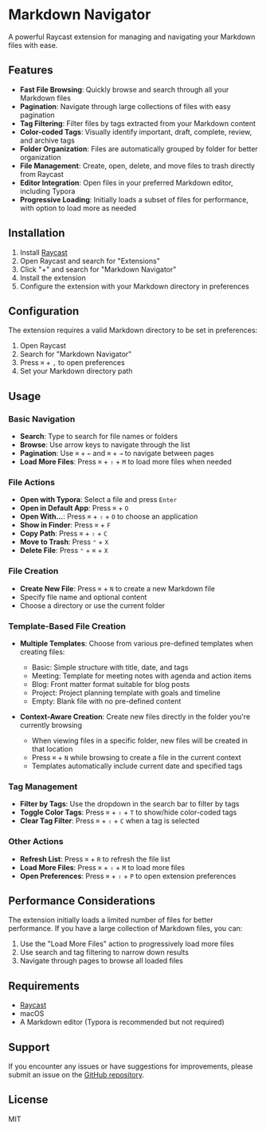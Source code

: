 # Markdown Navigator

A powerful Raycast extension for managing and navigating your Markdown files with ease.

## Features

- **Fast File Browsing**: Quickly browse and search through all your Markdown files
- **Pagination**: Navigate through large collections of files with easy pagination
- **Tag Filtering**: Filter files by tags extracted from your Markdown content
- **Color-coded Tags**: Visually identify important, draft, complete, review, and archive tags
- **Folder Organization**: Files are automatically grouped by folder for better organization
- **File Management**: Create, open, delete, and move files to trash directly from Raycast
- **Editor Integration**: Open files in your preferred Markdown editor, including Typora
- **Progressive Loading**: Initially loads a subset of files for performance, with option to load more as needed

## Installation

1. Install [Raycast](https://raycast.com/)
2. Open Raycast and search for "Extensions"
3. Click "+" and search for "Markdown Navigator"
4. Install the extension
5. Configure the extension with your Markdown directory in preferences

## Configuration

The extension requires a valid Markdown directory to be set in preferences:

1. Open Raycast
2. Search for "Markdown Navigator"
3. Press `⌘` + `,` to open preferences
4. Set your Markdown directory path

## Usage

### Basic Navigation

- **Search**: Type to search for file names or folders
- **Browse**: Use arrow keys to navigate through the list
- **Pagination**: Use `⌘` + `←` and `⌘` + `→` to navigate between pages
- **Load More Files**: Press `⌘` + `⇧` + `M` to load more files when needed

### File Actions

- **Open with Typora**: Select a file and press `Enter`
- **Open in Default App**: Press `⌘` + `O`
- **Open With...**: Press `⌘` + `⇧` + `O` to choose an application
- **Show in Finder**: Press `⌘` + `F`
- **Copy Path**: Press `⌘` + `⇧` + `C`
- **Move to Trash**: Press `⌃` + `X`
- **Delete File**: Press `⌃` + `⌘` + `X`

### File Creation

- **Create New File**: Press `⌘` + `N` to create a new Markdown file
- Specify file name and optional content
- Choose a directory or use the current folder

### Template-Based File Creation

- **Multiple Templates**: Choose from various pre-defined templates when creating files:
  - Basic: Simple structure with title, date, and tags
  - Meeting: Template for meeting notes with agenda and action items
  - Blog: Front matter format suitable for blog posts
  - Project: Project planning template with goals and timeline
  - Empty: Blank file with no pre-defined content

- **Context-Aware Creation**: Create new files directly in the folder you're currently browsing
  - When viewing files in a specific folder, new files will be created in that location
  - Press `⌘` + `N` while browsing to create a file in the current context
  - Templates automatically include current date and specified tags


### Tag Management

- **Filter by Tags**: Use the dropdown in the search bar to filter by tags
- **Toggle Color Tags**: Press `⌘` + `⇧` + `T` to show/hide color-coded tags
- **Clear Tag Filter**: Press `⌘` + `⇧` + `C` when a tag is selected

### Other Actions

- **Refresh List**: Press `⌘` + `R` to refresh the file list
- **Load More Files**: Press `⌘` + `⇧` + `M` to load more files
- **Open Preferences**: Press `⌘` + `⇧` + `P` to open extension preferences

## Performance Considerations

The extension initially loads a limited number of files for better performance. If you have a large collection of Markdown files, you can:

1. Use the "Load More Files" action to progressively load more files
2. Use search and tag filtering to narrow down results
3. Navigate through pages to browse all loaded files

## Requirements

- [Raycast](https://raycast.com/)
- macOS
- A Markdown editor (Typora is recommended but not required)

## Support

If you encounter any issues or have suggestions for improvements, please submit an issue on the [GitHub repository](https://github.com/yourusername/markdown-navigator).

## License

MIT